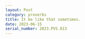 ```yaml
---
layout: Post
category: proverbs
title: It be like that sometimes.
date: 2023-06-15
serial_number: 2023.PVS.013
---
```

